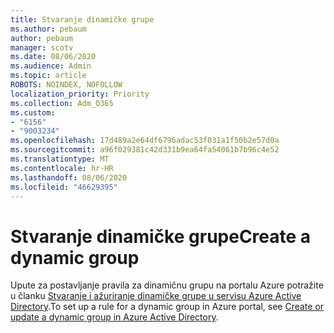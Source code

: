 ```yaml
---
title: Stvaranje dinamičke grupe
ms.author: pebaum
author: pebaum
manager: scotv
ms.date: 08/06/2020
ms.audience: Admin
ms.topic: article
ROBOTS: NOINDEX, NOFOLLOW
localization_priority: Priority
ms.collection: Adm_O365
ms.custom:
- "6156"
- "9003234"
ms.openlocfilehash: 17d489a2e64df6796adac53f031a1f50b2e57d0a
ms.sourcegitcommit: a96f029381c42d331b9ea64fa54061b7b96c4e52
ms.translationtype: MT
ms.contentlocale: hr-HR
ms.lasthandoff: 08/06/2020
ms.locfileid: "46629395"
---
```

# <a name="create-a-dynamic-group"></a><span data-ttu-id="84a8c-102">Stvaranje dinamičke grupe</span><span class="sxs-lookup"><span data-stu-id="84a8c-102">Create a dynamic group</span></span>

<span data-ttu-id="84a8c-103">Upute za postavljanje pravila za dinamičnu grupu na portalu Azure potražite u članku [Stvaranje i ažuriranje dinamičke grupe u servisu Azure Active Directory](https://docs.microsoft.com/azure/active-directory/users-groups-roles/groups-create-rule).</span><span class="sxs-lookup"><span data-stu-id="84a8c-103">To set up a rule for a dynamic group in Azure portal, see [Create or update a dynamic group in Azure Active Directory](https://docs.microsoft.com/azure/active-directory/users-groups-roles/groups-create-rule).</span></span>